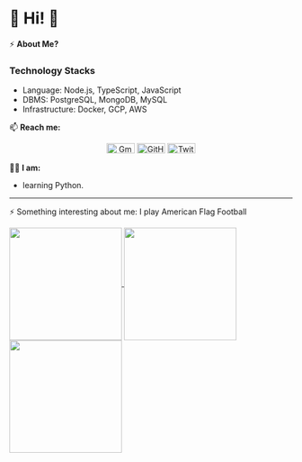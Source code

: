 # 👋 Hi! 👋
⚡️ **About Me?** 

### Technology Stacks
- Language: Node.js, TypeScript, JavaScript
- DBMS: PostgreSQL, MongoDB, MySQL
- Infrastructure: Docker, GCP, AWS

📫 **Reach me:**
<p style="text-align: center">
	<a href="mailto:oluwabukolatina@gmail.com"><img src="https://cdn.jsdelivr.net/npm/simple-icons@3.0.1/icons/gmail.svg" alt="Gmail" width="50" height="18"/></a>
	<a href="https://github.com/oluwabukolatina"><img src="https://cdn.jsdelivr.net/npm/simple-icons@3.0.1/icons/github.svg" alt="GitHub" width="50" height="18"/></a>
	<a href="https://twitter.com/tinawhatsgood"><img src="https://cdn.jsdelivr.net/npm/simple-icons@3.0.1/icons/twitter.svg" alt="Twitter" width="50" height="18"/></a>
</p>  

👨‍💻 **I am:**
- learning Python.

---
⚡ Something interesting about me: I play American Flag Football


<a href="https://github.com/oluwabukolatina">
  <img height=200 align="center" src="https://github-readme-stats.vercel.app/api?username=oluwabukolatina&theme=nord&show_icons=true&count_private=true&line_height=40" />
</a>
<a href="https://github.com/oluwabukolatina">
  <img height=200 align="center" src="https://github-readme-stats.vercel.app/api/top-langs/?username=oluwabukolatina&hide=html,css,php,scss,vue,batchfile,shell&langs_count=4&theme=nord" />
</a>
<a href="https://github.com/oluwabukolatina">
  <img height=200 align="center" src="https://github-readme-stats.vercel.app/api/wakatime?username=tina&line_height=20&theme=nord" />
</a>

